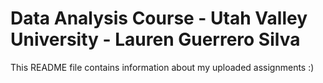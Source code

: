 # Data Analysis Course - Utah Valley University - Lauren Guerrero Silva

This README file contains information about my uploaded assignments
 :)